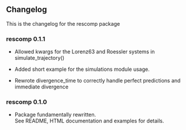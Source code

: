 ## Changelog

This is the changelog for the rescomp package


### rescomp 0.1.1

* Allowed kwargs for the Lorenz63 and Roessler systems in simulate_trajectory()

* Added short example for the simulations module usage.

* Rewrote divergence_time to correctly handle perfect predictions and 
  immediate divergence


### rescomp 0.1.0

* Package fundamentally rewritten.  
  See README, HTML documentation and examples for details.

